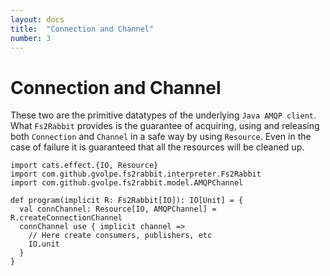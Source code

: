```yaml
---
layout: docs
title:  "Connection and Channel"
number: 3
---
```


# Connection and Channel

These two are the primitive datatypes of the underlying `Java AMQP client`. What `Fs2Rabbit` provides is the guarantee of acquiring, using and releasing both `Connection` and `Channel` in a safe way by using `Resource`. Even in the case of failure it is guaranteed that all the resources will be cleaned up.

```tut:book:silent
import cats.effect.{IO, Resource}
import com.github.gvolpe.fs2rabbit.interpreter.Fs2Rabbit
import com.github.gvolpe.fs2rabbit.model.AMQPChannel

def program(implicit R: Fs2Rabbit[IO]): IO[Unit] = {
  val connChannel: Resource[IO, AMQPChannel] = R.createConnectionChannel
  connChannel use { implicit channel =>
    // Here create consumers, publishers, etc
    IO.unit
  }
}
```
